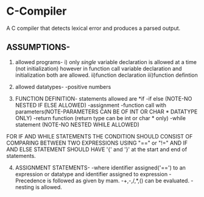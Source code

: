 # C-Compiler
A C compiler that detects lexical error and produces a parsed output.
## ASSUMPTIONS-
1. allowed programs-
i) only *single* variable declaration is allowed at a time (not initialization) however in function call variable declaration and initialization both are allowed.
ii)function declaration
iii)function defintion 

2. allowed datatypes-
   -positive numbers 

3. FUNCTION DEFINITION- statements allowed are 
   *if
   -if else (NOTE-NO NESTED IF ELSE ALLOWED)
   -assignment 
   -function call with parameters(NOTE-PARAMETERS CAN BE OF INT OR CHAR * DATATYPE ONLY) 
   -return function (return type can be int or char * only)
   -while statement (NOTE-NO NESTED WHILE ALLOWED)

FOR IF AND WHILE STATEMENTS THE CONDITION SHOULD CONSIST OF COMPARING BETWEEN TWO EXPRESSIONS USING "==" or "!=" AND IF AND ELSE STATEMENT SHOULD HAVE '{' and '}' at the start and end of statements.
 
4. ASSIGNMENT STATEMENTS-
   -where identifier assigned('==') to an expression or datatype and identifier assigned to expression
   -Precedence is followed as given by mam.
   -+,-,/,*,() can be evaluated.
   -nesting is allowed.
